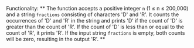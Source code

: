 Functionality: ** The function accepts a positive integer `n` (1 ≤ n ≤ 200,000) and a string `fractions` consisting of characters 'D' and 'R'. It counts the occurrences of 'D' and 'R' in the string and prints 'D' if the count of 'D' is greater than the count of 'R'. If the count of 'D' is less than or equal to the count of 'R', it prints 'R'. If the input string `fractions` is empty, both counts will be zero, resulting in the output 'R'. **